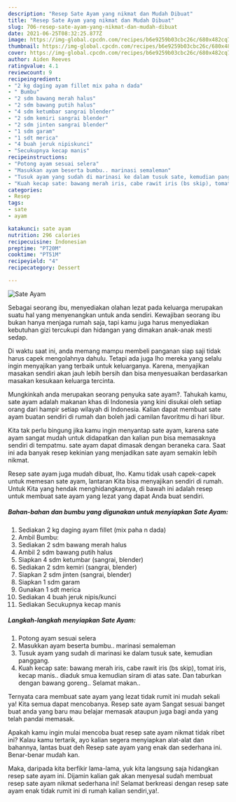 ```yaml
---
description: "Resep Sate Ayam yang nikmat dan Mudah Dibuat"
title: "Resep Sate Ayam yang nikmat dan Mudah Dibuat"
slug: 706-resep-sate-ayam-yang-nikmat-dan-mudah-dibuat
date: 2021-06-25T08:32:25.877Z
image: https://img-global.cpcdn.com/recipes/b6e9259b03cbc26c/680x482cq70/sate-ayam-foto-resep-utama.jpg
thumbnail: https://img-global.cpcdn.com/recipes/b6e9259b03cbc26c/680x482cq70/sate-ayam-foto-resep-utama.jpg
cover: https://img-global.cpcdn.com/recipes/b6e9259b03cbc26c/680x482cq70/sate-ayam-foto-resep-utama.jpg
author: Aiden Reeves
ratingvalue: 4.1
reviewcount: 9
recipeingredient:
- "2 kg daging ayam fillet mix paha n dada"
- " Bumbu"
- "2 sdm bawang merah halus"
- "2 sdm bawang putih halus"
- "4 sdm ketumbar sangrai blender"
- "2 sdm kemiri sangrai blender"
- "2 sdm jinten sangrai blender"
- "1 sdm garam"
- "1 sdt merica"
- "4 buah jeruk nipiskunci"
- "Secukupnya kecap manis"
recipeinstructions:
- "Potong ayam sesuai selera"
- "Masukkan ayam beserta bumbu.. marinasi semaleman"
- "Tusuk ayam yang sudah di marinasi ke dalam tusuk sate, kemudian panggang."
- "Kuah kecap sate: bawang merah iris, cabe rawit iris (bs skip), tomat iris, kecap manis.. diaduk smua kemudian siram di atas sate. Dan taburkan dengan bawang goreng.. Selamat makan.."
categories:
- Resep
tags:
- sate
- ayam

katakunci: sate ayam 
nutrition: 296 calories
recipecuisine: Indonesian
preptime: "PT20M"
cooktime: "PT51M"
recipeyield: "4"
recipecategory: Dessert

---
```



![Sate Ayam](https://img-global.cpcdn.com/recipes/b6e9259b03cbc26c/680x482cq70/sate-ayam-foto-resep-utama.jpg)

Sebagai seorang ibu, menyediakan olahan lezat pada keluarga merupakan suatu hal yang menyenangkan untuk anda sendiri. Kewajiban seorang ibu bukan hanya menjaga rumah saja, tapi kamu juga harus menyediakan kebutuhan gizi tercukupi dan hidangan yang dimakan anak-anak mesti sedap.

Di waktu  saat ini, anda memang mampu membeli panganan siap saji tidak harus capek mengolahnya dahulu. Tetapi ada juga lho mereka yang selalu ingin menyajikan yang terbaik untuk keluarganya. Karena, menyajikan masakan sendiri akan jauh lebih bersih dan bisa menyesuaikan berdasarkan masakan kesukaan keluarga tercinta. 



Mungkinkah anda merupakan seorang penyuka sate ayam?. Tahukah kamu, sate ayam adalah makanan khas di Indonesia yang kini disukai oleh setiap orang dari hampir setiap wilayah di Indonesia. Kalian dapat membuat sate ayam buatan sendiri di rumah dan boleh jadi camilan favoritmu di hari libur.

Kita tak perlu bingung jika kamu ingin menyantap sate ayam, karena sate ayam sangat mudah untuk didapatkan dan kalian pun bisa memasaknya sendiri di tempatmu. sate ayam dapat dimasak dengan beraneka cara. Saat ini ada banyak resep kekinian yang menjadikan sate ayam semakin lebih nikmat.

Resep sate ayam juga mudah dibuat, lho. Kamu tidak usah capek-capek untuk memesan sate ayam, lantaran Kita bisa menyajikan sendiri di rumah. Untuk Kita yang hendak menghidangkannya, di bawah ini adalah resep untuk membuat sate ayam yang lezat yang dapat Anda buat sendiri.

<!--inarticleads1-->

##### Bahan-bahan dan bumbu yang digunakan untuk menyiapkan Sate Ayam:

1. Sediakan 2 kg daging ayam fillet (mix paha n dada)
1. Ambil  Bumbu:
1. Sediakan 2 sdm bawang merah halus
1. Ambil 2 sdm bawang putih halus
1. Siapkan 4 sdm ketumbar (sangrai, blender)
1. Sediakan 2 sdm kemiri (sangrai, blender)
1. Siapkan 2 sdm jinten (sangrai, blender)
1. Siapkan 1 sdm garam
1. Gunakan 1 sdt merica
1. Sediakan 4 buah jeruk nipis/kunci
1. Sediakan Secukupnya kecap manis




<!--inarticleads2-->

##### Langkah-langkah menyiapkan Sate Ayam:

1. Potong ayam sesuai selera
1. Masukkan ayam beserta bumbu.. marinasi semaleman
1. Tusuk ayam yang sudah di marinasi ke dalam tusuk sate, kemudian panggang.
1. Kuah kecap sate: bawang merah iris, cabe rawit iris (bs skip), tomat iris, kecap manis.. diaduk smua kemudian siram di atas sate. Dan taburkan dengan bawang goreng.. Selamat makan..




Ternyata cara membuat sate ayam yang lezat tidak rumit ini mudah sekali ya! Kita semua dapat mencobanya. Resep sate ayam Sangat sesuai banget buat anda yang baru mau belajar memasak ataupun juga bagi anda yang telah pandai memasak.

Apakah kamu ingin mulai mencoba buat resep sate ayam nikmat tidak ribet ini? Kalau kamu tertarik, ayo kalian segera menyiapkan alat-alat dan bahannya, lantas buat deh Resep sate ayam yang enak dan sederhana ini. Benar-benar mudah kan. 

Maka, daripada kita berfikir lama-lama, yuk kita langsung saja hidangkan resep sate ayam ini. Dijamin kalian gak akan menyesal sudah membuat resep sate ayam nikmat sederhana ini! Selamat berkreasi dengan resep sate ayam enak tidak rumit ini di rumah kalian sendiri,ya!.

